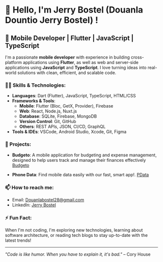 # 👋 Hello, I'm Jerry Bostel (Douanla Dountio Jerry Bostel) !

## 🚀 Mobile Developer | Flutter | JavaScript | TypeScript


I'm a passionate **mobile developer** with experience in building cross-platform applications using **Flutter**, as well as web and server-side applications using **JavaScript** and **TypeScript**. I love turning ideas into real-world solutions with clean, efficient, and scalable code.

### 👨‍💻 Skills & Technologies:
- **Languages**: Dart (Flutter), JavaScript, TypeScript, HTML/CSS
- **Frameworks & Tools**: 
  - **Mobile**: Flutter (Bloc, GetX, Provider), Firebase
  - **Web**: React, Node.js, Nuxt.js
  - **Database**: SQLite, Firebase, MongoDB
  - **Version Control**: Git, GitHub
  - **Others**: REST APIs, JSON, CI/CD, GraphQL
- **Tools & IDEs**: VSCode, Android Studio, Xcode, Git, Figma

### 🌟 Projects:
- **Budgeto**: A mobile application for budgeting and expense management, designed to help users track and manage their finances effectively
  [Budgeto](https://play.google.com/store/apps/details?id=com.dev107.budgeto)
  
- **Phone Data**: Find mobile data easily with our fast, smart app!.
  [PData](https://play.google.com/store/apps/details?id=com.dev107.phonedata)

### 📫 How to reach me:
- Email: [Douanlabostel28@gmail.com](mailto:Douanlabostel28@gmail.com)
- LinkedIn: [Jerry Bostel](https://www.linkedin.com/in/jerry-bostel-douanla-dountio-2a277016b/)

### ⚡ Fun Fact:
When I'm not coding, I'm exploring new technologies, learning about software architecture, or reading tech blogs to stay up-to-date with the latest trends!

---

_"Code is like humor. When you have to explain it, it's bad."_ – Cory House
